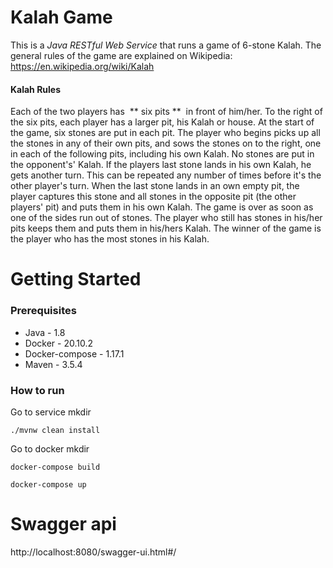 # Kalah Game

This is a *Java RESTful Web Service*  that runs a game of 6-stone Kalah. The general rules
of the game are explained on Wikipedia: https://en.wikipedia.org/wiki/Kalah


#### Kalah Rules
Each of the two players has ​ **​ six pits​ ** ​ in front of him/her. To the right of the six pits, each player has a larger pit, his
Kalah or house.
At the start of the game, six stones are put in each pit.
The player who begins picks up all the stones in any of their own pits, and sows the stones on to the right, one in
each of the following pits, including his own Kalah. No stones are put in the opponent's' Kalah. If the players last
stone lands in his own Kalah, he gets another turn. This can be repeated any number of times before it's the other
player's turn.
When the last stone lands in an own empty pit, the player captures this stone and all stones in the opposite pit (the
other players' pit) and puts them in his own Kalah.
The game is over as soon as one of the sides run out of stones. The player who still has stones in his/her pits keeps
them and puts them in his/hers Kalah. The winner of the game is the player who has the most stones in his Kalah.

# Getting Started

### Prerequisites
* Java  - 1.8
* Docker - 20.10.2
* Docker-compose - 1.17.1
* Maven - 3.5.4

### How to run

Go to service mkdir
```
./mvnw clean install
```

Go to docker mkdir
```
docker-compose build
```
```
docker-compose up
```

# Swagger api

http://localhost:8080/swagger-ui.html#/

